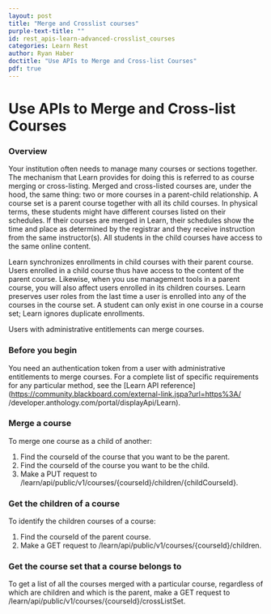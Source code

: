 ```yaml
---
layout: post
title: "Merge and Crosslist courses"
purple-text-title: ""
id: rest_apis-learn-advanced-crosslist_courses
categories: Learn Rest
author: Ryan Haber
doctitle: "Use APIs to Merge and Cross-list Courses"
pdf: true
---
```



# Use APIs to Merge and Cross-list Courses

### Overview

Your institution often needs to manage many courses or sections together. The
mechanism that Learn provides for doing this is referred to as
course merging or cross-listing. Merged and cross-listed courses are, under
the hood, the same thing: two or more courses in a parent-child relationship.
A course set is a parent course together with all its child courses. In
physical terms, these students might have different courses listed on their
schedules. If their courses are merged in Learn, their schedules show the time
and place as determined by the registrar and they receive instruction from the
same instructor(s). All students in the child courses have access to the same
online content.

Learn synchronizes enrollments in child courses with their parent
course. Users enrolled in a child course thus have access to the content of
the parent course. Likewise, when you use management tools in a parent course,
you will also affect users enrolled in its children courses. Learn
preserves user roles from the last time a user is enrolled into any of the
courses in the course set. A student can only exist in one course in a course
set; Learn ignores duplicate enrollments.

Users with administrative entitlements can merge courses.

### Before you begin

You need an authentication token from a user with administrative entitlements
to merge courses. For a complete list of specific requirements for any
particular method, see the [Learn API
reference](https://community.blackboard.com/external-link.jspa?url=https%3A/
/developer.anthology.com/portal/displayApi/Learn).

### Merge a course

To merge one course as a child of another:

1. Find the courseId of the course that you want to be the parent.
2. Find the courseId of the course you want to be the child.
3. Make a PUT request to /learn/api/public/v1/courses/{courseId}/children/{childCourseId}.

### Get the children of a course

To identify the children courses of a course:

1. Find the courseId of the parent course.
2. Make a GET request to /learn/api/public/v1/courses/{courseId}/children.

### Get the course set that a course belongs to

To get a list of all the courses merged with a particular course, regardless
of which are children and which is the parent, make a GET request to
/learn/api/public/v1/courses/{courseId}/crossListSet.
